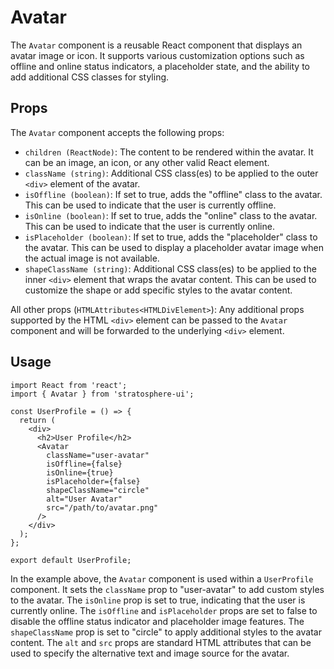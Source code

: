 # Avatar

The `Avatar` component is a reusable React component that displays an avatar image or icon. It supports various customization options such as offline and online status indicators, a placeholder state, and the ability to add additional CSS classes for styling.

## Props

The `Avatar` component accepts the following props:

- `children (ReactNode)`: The content to be rendered within the avatar. It can be an image, an icon, or any other valid React element.
- `className (string)`: Additional CSS class(es) to be applied to the outer `<div>` element of the avatar.
- `isOffline (boolean)`: If set to true, adds the "offline" class to the avatar. This can be used to indicate that the user is currently offline.
- `isOnline (boolean)`: If set to true, adds the "online" class to the avatar. This can be used to indicate that the user is currently online.
- `isPlaceholder (boolean)`: If set to true, adds the "placeholder" class to the avatar. This can be used to display a placeholder avatar image when the actual image is not available.
- `shapeClassName (string)`: Additional CSS class(es) to be applied to the inner `<div>` element that wraps the avatar content. This can be used to customize the shape or add specific styles to the avatar content.

All other props (`HTMLAttributes<HTMLDivElement>`): Any additional props supported by the HTML `<div>` element can be passed to the `Avatar` component and will be forwarded to the underlying `<div>` element.

## Usage

```tsx
import React from 'react';
import { Avatar } from 'stratosphere-ui';

const UserProfile = () => {
  return (
    <div>
      <h2>User Profile</h2>
      <Avatar
        className="user-avatar"
        isOffline={false}
        isOnline={true}
        isPlaceholder={false}
        shapeClassName="circle"
        alt="User Avatar"
        src="/path/to/avatar.png"
      />
    </div>
  );
};

export default UserProfile;
```

In the example above, the `Avatar` component is used within a `UserProfile` component. It sets the `className` prop to "user-avatar" to add custom styles to the avatar. The `isOnline` prop is set to true, indicating that the user is currently online. The `isOffline` and `isPlaceholder` props are set to false to disable the offline status indicator and placeholder image features. The `shapeClassName` prop is set to "circle" to apply additional styles to the avatar content. The `alt` and `src` props are standard HTML attributes that can be used to specify the alternative text and image source for the avatar.
